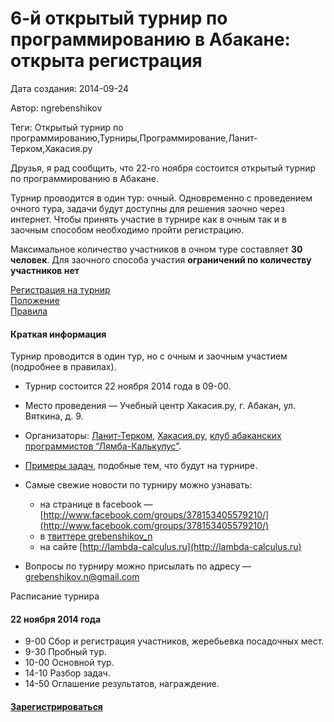 # 6-й открытый турнир по программированию в Абакане: открыта регистрация

Дата создания: 2014-09-24

Автор: ngrebenshikov

Теги: Открытый турнир по программированию,Турниры,Программирование,Ланит-Терком,Хакасия.ру

Друзья, я рад сообщить, что 22-го ноября состоится открытый турнир по программированию в Абакане.  
  
Турнир проводится в один тур: очный. Одновременно с проведением очного тура, задачи будут доступны для решения заочно через интернет. Чтобы принять участие в турнире как в очным так и в заочным способом необходимо пройти регистрацию.    
  
Максимальное количество участников в очном туре составляет **30 человек**. Для заочного способа участия **ограничений по количеству участников нет**  
  
[Регистрация на турнир](http://contest.lambda-calculus.ru/cgi-bin/new-register?action=204&contest_id=2&locale_id=1)  
[Положение](https://docs.google.com/document/d/1csTkNaUEJ4y0yo2csQuIrA4A9afir3zS2Tdg950NWV8/pub)  
[Правила](https://docs.google.com/document/d/18__1HPoHjrxOyD9bIi21zBkHvTG38fEP_4UL4ODNpMM/pub)

#### Краткая информация
  
Турнир проводится в один тур, но с очным и заочным участием (подробнее в правилах).  
  

- Турнир состоится 22 ноября 2014 года в 09-00.
- Место проведения — Учебный центр Хакасия.ру, г. Абакан, ул. Вяткина, д. 9.
- Организаторы: [Ланит-Терком](http://www.lanit-tercom.com/), [Хакасия.ру](http://www.khakasia.ru), [клуб абаканских программистов “Лямба-Калькулус”](http://www.lambda-calculus.ru).
- [Примеры задач](http://acm.timus.ru/problemset.aspx?space=1&tag=beginners), подобные тем, что будут на турнире.
- Самые свежие новости по турниру можно узнавать:  

  - на странице в facebook — [http://www.facebook.com/groups/378153405579210/](http://www.facebook.com/groups/378153405579210/)
  - в [твиттере grebenshikov\_n](http://twitter.com/#!/grebenshikov_n)
  - на сайте [http://lambda-calculus.ru](http://lambda-calculus.ru)

- Вопросы по турниру можно присылать по адресу — [grebenshikov.n@gmail.com](mailto:grebenshikov.n@gmail.com)

  
Расписание турнира  
  

#### 22 ноября 2014 года
  

- 9-00 Сбор и регистрация участников, жеребьевка посадочных мест.
- 9-30 Пробный тур.
- 10-00 Основной тур.
- 14-10 Разбор задач.
- 14-50 Оглашение результатов, награждение.

  

#### [Зарегистрироваться](http://contest.lambda-calculus.ru/cgi-bin/new-register?action=204&contest_id=2&locale_id=1)
